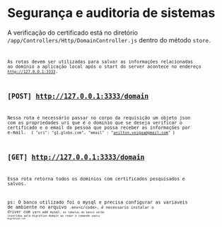 # Segurança e auditoria de sistemas

A verificação do certificado está no diretório <code>/app/Controllers/Http/DomainController.js</code> dentro do método <code>store<code>.
  
As rotas devem ser utilizadas para salvar as informações relacionadas ao domínio a aplicação local após o start do server acontece no endereço <code>http://127.0.0.1:3333</code>.

## [POST] http://127.0.0.1:3333/domain
Nessa rota é necessário passar no corpo da requisição um objeto json com as propriedades uri que é o dominio que se  deseja verificar o certificado e o email da pessoa que possa receber as informações por e-mail.
<code>
{ 
"uri": "g1.globo.com",
"email" : "anilton.veigaa@gmail.com"
}
 </code>
 
 ## [GET] http://127.0.0.1:3333/domain
Essa rota retorna todos os dominios com certificados pesquisados e salvos.

ps: O banco utilizado foi o mysql e precisa configurar as variaveis de ambiente no arquivo <code>.env<c/code>, é necessario instalar o driver com <code>yarn add mysql<code>, as tabelas do banco serão inseridas pela migration domain ao rodar o comando <code>adonis migration:run</code>
